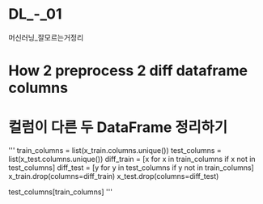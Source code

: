 # DL_-_01
머신러닝_잘모르는거정리
# How 2 preprocess 2 diff dataframe columns
# 컬럼이 다른 두 DataFrame 정리하기
'''
train_columns = list(x_train.columns.unique())
test_columns = list(x_test.columns.unique())
diff_train = [x for x in train_columns if x not in test_columns]
diff_test = [y for y in test_columns if y not in train_columns]
x_train.drop(columns=diff_train)
x_test.drop(columns=diff_test)

test_columns[train_columns]
'''
